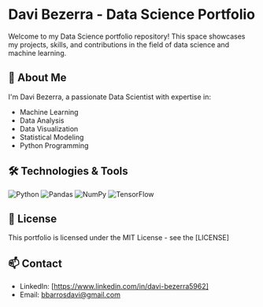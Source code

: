 
# Davi Bezerra - Data Science Portfolio

Welcome to my Data Science portfolio repository! This space showcases my projects, skills, and contributions in the field of data science and machine learning.

## 🚀 About Me

I'm Davi Bezerra, a passionate Data Scientist with expertise in:
- Machine Learning
- Data Analysis
- Data Visualization
- Statistical Modeling
- Python Programming

## 🛠️ Technologies & Tools

![Python](https://img.shields.io/badge/Python-3776AB?style=for-the-badge&logo=python&logoColor=white)
![Pandas](https://img.shields.io/badge/Pandas-2C2D72?style=for-the-badge&logo=pandas&logoColor=white)
![NumPy](https://img.shields.io/badge/Numpy-777BB4?style=for-the-badge&logo=numpy&logoColor=white)
![TensorFlow](https://img.shields.io/badge/TensorFlow-FF6F00?style=for-the-badge&logo=tensorflow&logoColor=white)

## 📜 License

This portfolio is licensed under the MIT License - see the [LICENSE]

## 📫 Contact

- LinkedIn: [https://www.linkedin.com/in/davi-bezerra5962]
- Email: bbarrosdavi@gmail.com